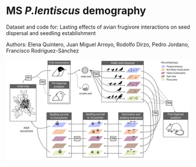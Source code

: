 # MS *P.lentiscus* demography

Dataset and code for: Lasting effects of avian frugivore interactions on seed dispersal and seedling establishment

Authors: Elena Quintero, Juan Miguel Arroyo, Rodolfo Dirzo, Pedro Jordano, Francisco Rodríguez-Sánchez

![](figs/Fig_1_conceptual.png)
